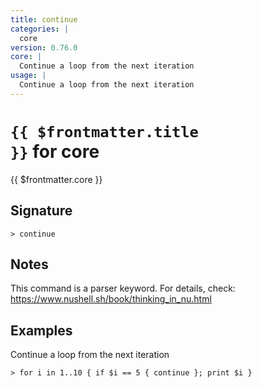 ```yaml
---
title: continue
categories: |
  core
version: 0.76.0
core: |
  Continue a loop from the next iteration
usage: |
  Continue a loop from the next iteration
---
```


# <code>{{ $frontmatter.title }}</code> for core

<div class='command-title'>{{ $frontmatter.core }}</div>

## Signature

```> continue ```

## Notes
This command is a parser keyword. For details, check:
  https://www.nushell.sh/book/thinking_in_nu.html
## Examples

Continue a loop from the next iteration
```shell
> for i in 1..10 { if $i == 5 { continue }; print $i }
```
